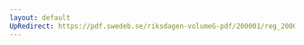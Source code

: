 ```yaml
---
layout: default
UpRedirect: https://pdf.swedeb.se/riksdagen-volumeG-pdf/200001/reg_200001/reg_200001_0097.pdf
---
```

